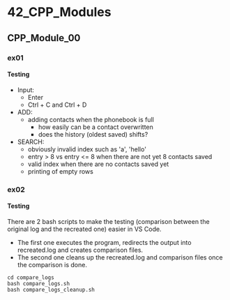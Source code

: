 # 42_CPP_Modules

## CPP_Module_00

### ex01

#### Testing
- Input:
    - Enter
    - Ctrl + C and Ctrl + D
- ADD:
    - adding contacts when the phonebook is full
        - how easily can be a contact overwritten
        - does the history (oldest saved) shifts?
- SEARCH:
    - obviously invalid index such as 'a', 'hello'
    - entry > 8 vs entry <= 8 when there are not yet 8 contacts saved
    - valid index when there are no contacts saved yet
    - printing of empty rows

### ex02

#### Testing
There are 2 bash scripts to make the testing (comparison between the original log and the recreated one) easier in VS Code.
- The first one executes the program, redirects the output into recreated.log and
creates comparison files.
- The second one cleans up the recreated.log and comparison files once the comparison is done.
```
cd compare_logs
bash compare_logs.sh
bash compare_logs_cleanup.sh
```